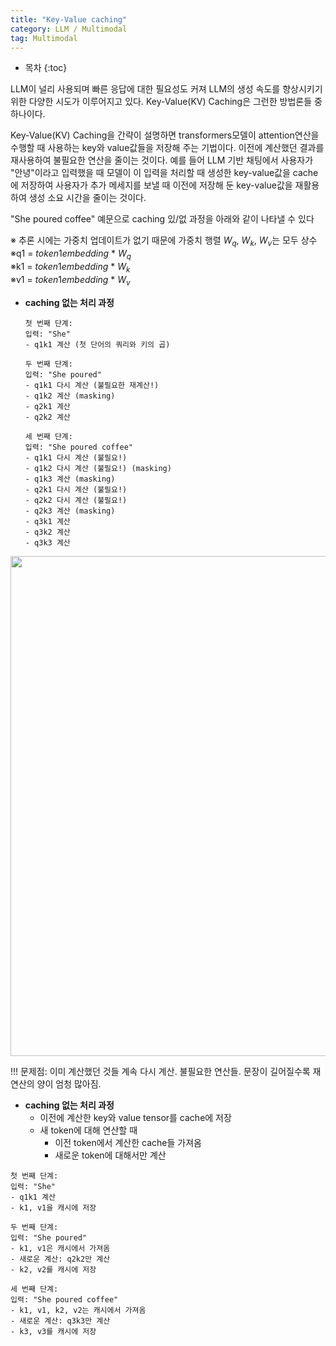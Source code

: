 ```yaml
---
title: "Key-Value caching"
category: LLM / Multimodal
tag: Multimodal
---
```








* 목차
{:toc}












LLM이 널리 사용되며 빠른 응답에 대한 필요성도 커져 LLM의 생성 속도를 향상시키기 위한 다양한 시도가 이루어지고 있다. Key-Value(KV) Caching은 그런한 방법론들 중 하나이다. 

Key-Value(KV) Caching을 간략이 설명하면 transformers모델이 attention연산을 수행할 때 사용하는 key와 value값들을 저장해 주는 기법이다. 이전에 계산했던 결과를 재사용하여 불필요한 연산을 줄이는 것이다. 예를 들어 LLM 기반 채팅에서 사용자가 "안녕"이라고 입력했을 때 모델이 이 입력을 처리할 때 생성한 key-value값을 cache에 저장하여 사용자가 추가 메세지를 보낼 때 이전에 저장해 둔 key-value값을 재활용하여 생성 소요 시간을 줄이는 것이다.

"She poured coffee" 예문으로 caching 있/없 과정을 아래와 같이 나타낼 수 있다

※ 추론 시에는 가중치 업데이트가 없기 때문에 가중치 행렬 $W_q$, $W_k$, $W_v$는 모두 상수 <br>
※q1 = $token 1 embedding$ * $W_q$<br>
※k1 = $token 1 embedding$ * $W_k$<br>
※v1 = $token 1 embedding$ * $W_v$<br>

- **caching 없는 처리 과정**
  
  ```
  첫 번째 단계:
  입력: "She"
  - q1k1 계산 (첫 단어의 쿼리와 키의 곱)
  
  두 번째 단계:
  입력: "She poured"
  - q1k1 다시 계산 (불필요한 재계산!)
  - q1k2 계산 (masking)
  - q2k1 계산
  - q2k2 계산
  
  세 번째 단계:
  입력: "She poured coffee"
  - q1k1 다시 계산 (불필요!)
  - q1k2 다시 계산 (불필요!) (masking)
  - q1k3 계산 (masking)
  - q2k1 다시 계산 (불필요!)
  - q2k2 다시 계산 (불필요!)
  - q2k3 계산 (masking)
  - q3k1 계산
  - q3k2 계산
  - q3k3 계산
  ```
<center><img width="800" src="https://github.com/user-attachments/assets/683916a7-f7eb-41f4-bbf5-e97b88c27f8b"></center>

!!! 문제점: 이미 계산했던 것들 계속 다시 계산. 불필요한 연산들. 문장이 길어질수록 재연산의 양이 엄청 많아짐.

- **caching 없는 처리 과정**
  - 이전에 계산한 key와 value tensor를 cache에 저장
  - 새 token에 대해 연산할 때
    - 이전 token에서 계산한 cache들 가져옴
    - 새로운 token에 대해서만 계산
      
```
첫 번째 단계:
입력: "She"
- q1k1 계산
- k1, v1을 캐시에 저장

두 번째 단계:
입력: "She poured"
- k1, v1은 캐시에서 가져옴
- 새로운 계산: q2k2만 계산
- k2, v2를 캐시에 저장

세 번째 단계:
입력: "She poured coffee"
- k1, v1, k2, v2는 캐시에서 가져옴
- 새로운 계산: q3k3만 계산
- k3, v3를 캐시에 저장
```

